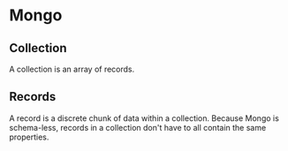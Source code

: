 # Mongo

## Collection

A collection is an array of records.

## Records

A record is a discrete chunk of data within a collection. Because Mongo is schema-less, records in a collection don't have to all contain the same properties.